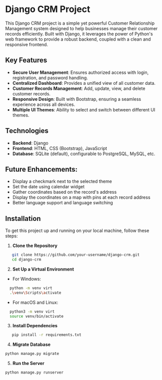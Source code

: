 # Django CRM Project

This Django CRM project is a simple yet powerful Customer Relationship Management system designed to help businesses manage their customer records efficiently.
Built with Django, it leverages the power of Python's web framework to provide a robust backend, coupled with a clean and responsive frontend.

## Key Features
- **Secure User Management**: Ensures authorized access with login, registration, and password handling.
- **Centralized Dashboard**: Provides a unified view of all customer data.
- **Customer Records Management**: Add, update, view, and delete customer records.
- **Responsive Design**: Built with Bootstrap, ensuring a seamless experience across all devices.
- **Multiple UI Themes**: Ability to select and switch between different UI themes.

## Technologies
- **Backend**: Django
- **Frontend**: HTML, CSS (Bootstrap), JavaScript
- **Database**: SQLite (default), configurable to PostgreSQL, MySQL, etc.

## Future Enhancements:
- Display a checkmark next to the selected theme
- Set the date using calendar widget
- Gather coordinates based on the record's address
- Display the coordinates on a map with pins at each record address
- Better language support and language switching

## Installation
To get this project up and running on your local machine, follow these steps:

1. **Clone the Repository**
```bash
   git clone https://github.com/your-username/django-crm.git
   cd django-crm
```
2. **Set Up a Virtual Environment**

- For Windows:
```bash
  python -m venv virt
  .\venv\Scripts\activate
```

- For macOS and Linux:
```bash
  python3 -m venv virt
  source venv/bin/activate
```

3. **Install Dependencies**
```bash
   pip install -r requirements.txt
```

4. **Migrate Database**
```bash
python manage.py migrate
```

5. **Run the Server**
```bash
python manage.py runserver
```